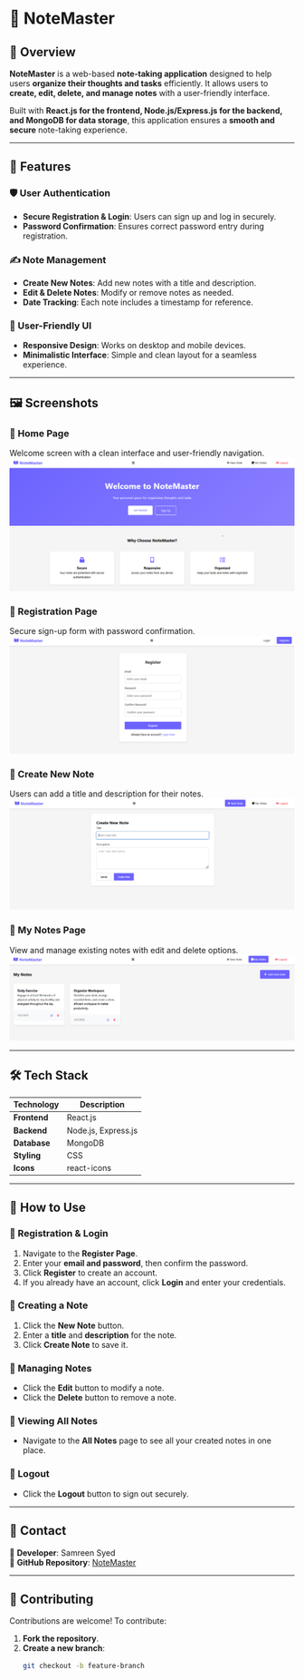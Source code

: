 # 📝 NoteMaster  

## 📌 Overview  
**NoteMaster** is a web-based **note-taking application** designed to help users **organize their thoughts and tasks** efficiently. It allows users to **create, edit, delete, and manage notes** with a user-friendly interface.  

Built with **React.js for the frontend, Node.js/Express.js for the backend, and MongoDB for data storage**, this application ensures a **smooth and secure** note-taking experience.

---

## 🚀 Features  

### 🛡️ User Authentication  
- **Secure Registration & Login**: Users can sign up and log in securely.  
- **Password Confirmation**: Ensures correct password entry during registration.  

### ✍️ Note Management  
- **Create New Notes**: Add new notes with a title and description.  
- **Edit & Delete Notes**: Modify or remove notes as needed.  
- **Date Tracking**: Each note includes a timestamp for reference.  

### 🎨 User-Friendly UI  
- **Responsive Design**: Works on desktop and mobile devices.  
- **Minimalistic Interface**: Simple and clean layout for a seamless experience.  

---

## 🖼️ Screenshots  

### 🔹 Home Page  
Welcome screen with a clean interface and user-friendly navigation.  
![Home Page](https://github.com/samreen-syed/Notes-App/blob/main/Screenshot%202025-02-13%20144815.png)  

### 🔹 Registration Page  
Secure sign-up form with password confirmation.  
![Register Page](https://github.com/samreen-syed/Notes-App/blob/main/Screenshot%202025-02-13%20145102.png)  

### 🔹 Create New Note  
Users can add a title and description for their notes.  
![Create Note](https://github.com/samreen-syed/Notes-App/blob/main/Screenshot%202025-02-13%20145153.png)  

### 🔹 My Notes Page  
View and manage existing notes with edit and delete options.  
![My Notes](https://github.com/samreen-syed/Notes-App/blob/main/Screenshot%202025-02-13%20145405.png)  

 

---

## 🛠️ Tech Stack  

| **Technology** | **Description** |
|---------------|---------------|
| **Frontend**  | React.js |
| **Backend**   | Node.js, Express.js |
| **Database**  | MongoDB |
| **Styling**   | CSS |
| **Icons**     | react-icons |

---

## 📜 How to Use

### 🔹 Registration & Login
1. Navigate to the **Register Page**.
2. Enter your **email and password**, then confirm the password.
3. Click **Register** to create an account.
4. If you already have an account, click **Login** and enter your credentials.

### 🔹 Creating a Note
1. Click the **New Note** button.
2. Enter a **title** and **description** for the note.
3. Click **Create Note** to save it.

### 🔹 Managing Notes
- Click the **Edit** button to modify a note.
- Click the **Delete** button to remove a note.

### 🔹 Viewing All Notes
- Navigate to the **All Notes** page to see all your created notes in one place.

### 🔹 Logout
- Click the **Logout** button to sign out securely.

---

## 📩 Contact  
📌 **Developer**: Samreen Syed  
📌 **GitHub Repository**: [NoteMaster](https://github.com/samreen-syed/Notes-App)  

---

## 📝 Contributing  

Contributions are welcome! To contribute:  

1. **Fork the repository**.  
2. **Create a new branch**:  
   ```sh
   git checkout -b feature-branch
